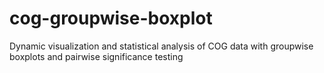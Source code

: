 # cog-groupwise-boxplot
Dynamic visualization and statistical analysis of COG data with groupwise boxplots and pairwise significance testing
